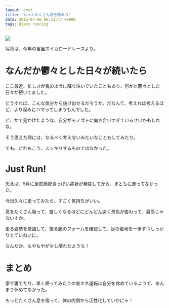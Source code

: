 ```yaml
---
layout: post
title: "もっとたくさん息を吸おう"
date: 2015-07-06 00:13:47 +0900
tags: diary running
---
```


![](https://skim.milk200.cc/20150706_running/run.jpg)

写真は、今年の富里スイカロードレースより。

# なんだか鬱々とした日々が続いたら

ここ最近、忙しさが鬼のように降り注いでいたこともあり、何かと鬱々とした日々が続いてました。

どうすれば、こんな気分から抜け出せるだろうか。だなんて、考えれば考えるほど、より深みにハマってしまうもんでした。

どこかで見かけたような、自分がモノゴトに向き合いすぎているせいかもしれな。

そう思えた時には、なるべく考えないみたいなこともしてみたり。

でも、どれもこう、スッキリするものではなかった。

# Just Run!

思えば、5月に足底筋膜炎っぽい症状が発症してから、まともに走ってなかった。

今日久々に走ってみたら、すごく気持ちがいい。

息をたくさん吸って、苦しくなるほどにどんどん速く景色が変わって、最高じゃないすか。

走る姿勢を意識して、振る腕のフォームを確認して、足の着地を一歩ずつしっかりとていねいに。

なんだか、もやもやが少し晴れたような！

# まとめ

家で寝てたり、早く帰ってみたりの省エネ運転は自分を休めているようで、あんまり休めてなかった。

もっとたくさん息を吸って、体の内側から活性化していかにゃ！
